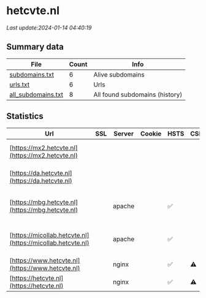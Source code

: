 # hetcvte.nl
*Last update:2024-01-14 04:40:19*
## Summary data
| File       | Count | Info |
|------------|-------|------|
|[subdomains.txt](/data/hetcvte/subdomains.txt)|6|Alive subdomains|
|[urls.txt](/data/hetcvte/urls.txt)|6|Urls|
|[all_subdomains.txt](/data/hetcvte/all_subdomains.txt)|8|All found subdomains (history)|
## Statistics
| Url | SSL | Server | Cookie | HSTS | CSP | XFO | XXP | RP | Tech |
|------------|-------|------|------|------|------|------|------|------|------|
|[https://mx2.hetcvte.nl](https://mx2.hetcvte.nl)| | | | | | | |:white_check_mark: |IIS:10.0 Windows Ser...|
|[https://da.hetcvte.nl](https://da.hetcvte.nl)| | | | | | | |:white_check_mark: |IIS:10.0 Windows Ser...|
|[https://mbg.hetcvte.nl](https://mbg.hetcvte.nl)| |apache| |:white_check_mark: | |:white_check_mark: |:white_check_mark: |:white_check_mark: |Apache HTTP Server H...|
|[https://micollab.hetcvte.nl](https://micollab.hetcvte.nl)| |apache| |:white_check_mark: | |:white_check_mark: |:white_check_mark: |:white_check_mark: |Apache HTTP Server H...|
|[https://www.hetcvte.nl](https://www.hetcvte.nl)| |nginx| |:white_check_mark: |:warning: |:white_check_mark: |:white_check_mark: |:white_check_mark: |Nginx|
|[https://hetcvte.nl](https://hetcvte.nl)| |nginx| |:white_check_mark: |:warning: |:white_check_mark: |:white_check_mark: |:white_check_mark: |Nginx|